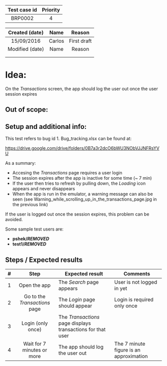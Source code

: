 | Test case id | Priority |
|:------------:|:--------:|
|    BRP0002   |     4    |

| Created (date)  |  Name  |    Reason   |
|:---------------:|:------:|:-----------:|
|   15/09/2016    | Carlos | First draft |
| Modified (date) |  Name  |    Reason   |
|                 |        |             |
|                 |        |             |

# Idea:

On the _Transactions_ screen, the app should log the user out once the user session expires

## Out of scope:

## Setup and additional info:

This test refers to bug id 1. Bug_tracking.xlsx can be found at:

https://drive.google.com/drive/folders/0B7a3r2dcO6bWU3NObVJJNFRsYVU

As a summary:
 + Accesing the  _Transactions_ page requires a user login
 + The session expires after the app is inactive for some time (~ 7 min)
 + If the user then tries to refresh by pulling down, the _Loading_ icon appears and never disappears
 + When the app is run in the emulator, a warning message can also be seen (see Warning_while_scrolling_up_in_the_transactions_page.jpg in the previous link)

If the user is logged out once the session expires, this problem can be avoided.

Some sample test users are:
* __pshek/***REMOVED***__
* __test1/***REMOVED***__

## Steps / Expected results
| # | Step | Expected result | Comments |
|:-:|:----:|-----------------|----------|
| 1 | Open the app | The _Search_ page appears | User is not logged in yet |
| 2 | Go to the _Transactions_ page | The _Login_ page should appear | Login is required only once |
| 3 | Login (only once) | The _Transactions_ page displays transactions for that user | |
| 4 | Wait for 7 minutes or more | The app should log the user out | The 7 minute figure is an approximation |
